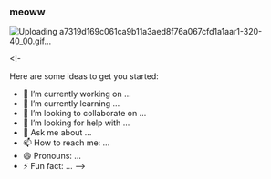 ### meoww

![Uploading a7319d169c061ca9b11a3aed8f76a067cfd1a1aar1-320-40_00.gif…]()

<!-

Here are some ideas to get you started:

- 🔭 I’m currently working on ...
- 🌱 I’m currently learning ...
- 👯 I’m looking to collaborate on ...
- 🤔 I’m looking for help with ...
- 💬 Ask me about ...
- 📫 How to reach me: ...
- 😄 Pronouns: ...
- ⚡ Fun fact: ...
-->
